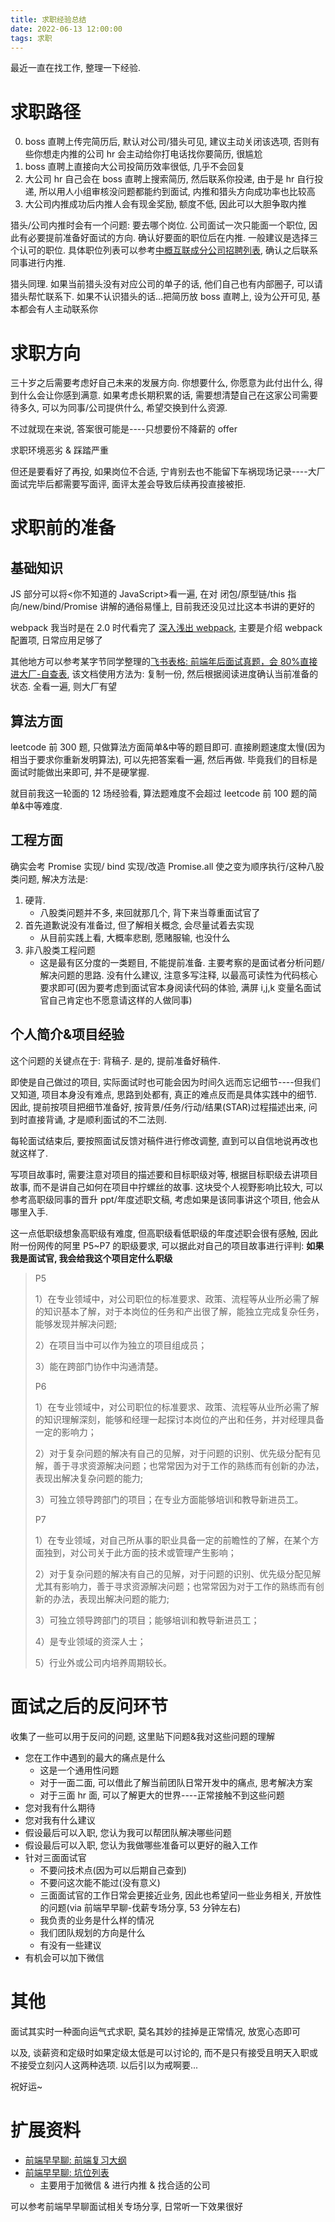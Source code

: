 ```yaml
---
title: 求职经验总结
date: 2022-06-13 12:00:00
tags: 求职
---
```


最近一直在找工作, 整理一下经验.

# 求职路径

0.  boss 直聘上传完简历后, 默认对公司/猎头可见, 建议主动关闭该选项, 否则有些你想走内推的公司 hr 会主动给你打电话找你要简历, 很尴尬
1.  boss 直聘上直接向大公司投简历效率很低, 几乎不会回复
2.  大公司 hr 自己会在 boss 直聘上搜索简历, 然后联系你投递, 由于是 hr 自行投递, 所以用人小组审核没问题都能约到面试, 内推和猎头方向成功率也比较高
3.  大公司内推成功后内推人会有现金奖励, 额度不低, 因此可以大胆争取内推

猎头/公司内推时会有一个问题: 要去哪个岗位. 公司面试一次只能面一个职位, 因此有必要提前准备好面试的方向. 确认好要面的职位后在内推. 一般建议是选择三个认可的职位. 具体职位列表可以参考[中概互联成分公司招聘列表](./%E5%8F%AF%E9%80%89%E5%85%AC%E5%8F%B8%E8%81%8C%E4%BD%8D%E8%A1%A8), 确认之后联系同事进行内推.

猎头同理. 如果当前猎头没有对应公司的单子的话, 他们自己也有内部圈子, 可以请猎头帮忙联系下. 如果不认识猎头的话...把简历放 boss 直聘上, 设为公开可见, 基本都会有人主动联系你

# 求职方向

三十岁之后需要考虑好自己未来的发展方向. 你想要什么, 你愿意为此付出什么, 得到什么会让你感到满意. 如果考虑长期积累的话, 需要想清楚自己在这家公司需要待多久, 可以为同事/公司提供什么, 希望交换到什么资源.

不过就现在来说, 答案很可能是----只想要份不降薪的 offer

求职环境恶劣 & 踩踏严重

但还是要看好了再投, 如果岗位不合适, 宁肯别去也不能留下车祸现场记录----大厂面试完毕后都需要写面评, 面评太差会导致后续再投直接被拒.

# 求职前的准备

## 基础知识

JS 部分可以将<你不知道的 JavaScript>看一遍, 在对 闭包/原型链/this 指向/new/bind/Promise 讲解的通俗易懂上, 目前我还没见过比这本书讲的更好的

webpack 我当时是在 2.0 时代看完了 [深入浅出 webpack](https://webpack.wuhaolin.cn/), 主要是介绍 webpack 配置项, 日常应用足够了

其他地方可以参考某字节同学整理的[飞书表格: 前端年后面试真题，会 80%直接进大厂-自查表](https://d5rnyj682z.feishu.cn/base/bascnemRcWAgsauzZ8nKtNvufec), 该文档使用方法为: 复制一份, 然后根据阅读进度确认当前准备的状态. 全看一遍, 则大厂有望

## 算法方面

leetcode 前 300 题, 只做算法方面简单&中等的题目即可. 直接刷题速度太慢(因为相当于要求你重新发明算法), 可以先把答案看一遍, 然后再做. 毕竟我们的目标是面试时能做出来即可, 并不是硬掌握.

就目前我这一轮面的 12 场经验看, 算法题难度不会超过 leetcode 前 100 题的简单&中等难度.

## 工程方面

确实会考 Promise 实现/ bind 实现/改造 Promise.all 使之变为顺序执行/这种八股类问题, 解决方法是:

1.  硬背.
    - 八股类问题并不多, 来回就那几个, 背下来当尊重面试官了
2.  首先道歉说没有准备过, 但了解相关概念, 会尽量试着去实现
    - 从目前实践上看, 大概率悲剧, 愿赌服输, 也没什么
3.  非八股类工程问题
    - 这是最有区分度的一类题目, 不能提前准备. 主要考察的是面试者分析问题/解决问题的思路. 没有什么建议, 注意多写注释, 以最高可读性为代码核心要求即可(因为要考虑到面试官本身阅读代码的体验, 满屏 i,j,k 变量名面试官自己肯定也不愿意请这样的人做同事)

## 个人简介&项目经验

这个问题的关键点在于: 背稿子. 是的, 提前准备好稿件.

即使是自己做过的项目, 实际面试时也可能会因为时间久远而忘记细节----但我们又知道, 项目本身没有难点, 思路到处都有, 真正的难点反而是具体实践中的细节. 因此, 提前按项目把细节准备好, 按背景/任务/行动/结果(STAR)过程描述出来, 问到时直接背诵, 才是顺利面试的不二法则.

每轮面试结束后, 要按照面试反馈对稿件进行修改调整, 直到可以自信地说再改也就这样了.

写项目故事时, 需要注意对项目的描述要和目标职级对等, 根据目标职级去讲项目故事, 而不是讲自己如何在项目中拧螺丝的故事. 这块受个人视野影响比较大, 可以参考高职级同事的晋升 ppt/年度述职文稿, 考虑如果是该同事讲这个项目, 他会从哪里入手.

这一点低职级想象高职级有难度, 但高职级看低职级的年度述职会很有感触, 因此附一份网传的阿里 P5~P7 的职级要求, 可以据此对自己的项目故事进行评判: **如果我是面试官, 我会给我这个项目定什么职级**

> P5
>
> 1）在专业领域中，对公司职位的标准要求、政策、流程等从业所必需了解的知识基本了解，对于本岗位的任务和产出很了解，能独立完成复杂任务，能够发现并解决问题;
>
> 2）在项目当中可以作为独立的项目组成员；
>
> 3）能在跨部门协作中沟通清楚。
>
> P6
>
> 1）在专业领域中，对公司职位的标准要求、政策、流程等从业所必需了解的知识理解深刻，能够和经理一起探讨本岗位的产出和任务，并对经理具备一定的影响力；
>
> 2）对于复杂问题的解决有自己的见解，对于问题的识别、优先级分配有见解，善于寻求资源解决问题；也常常因为对于工作的熟练而有创新的办法，表现出解决复杂问题的能力;
>
> 3）可独立领导跨部门的项目；在专业方面能够培训和教导新进员工。
>
> P7
>
> 1）在专业领域，对自己所从事的职业具备一定的前瞻性的了解，在某个方面独到，对公司关于此方面的技术或管理产生影响；
>
> 2）对于复杂问题的解决有自己的见解，对于问题的识别、优先级分配见解尤其有影响力，善于寻求资源解决问题；也常常因为对于工作的熟练而有创新的办法，表现出解决问题的能力;
>
> 3）可独立领导跨部门的项目；能够培训和教导新进员工；
>
> 4）是专业领域的资深人士；
>
> 5）行业外或公司内培养周期较长。

# 面试之后的反问环节

收集了一些可以用于反问的问题, 这里贴下问题&我对这些问题的理解

- 您在工作中遇到的最大的痛点是什么
  - 这是一个通用性问题
  - 对于一面二面, 可以借此了解当前团队日常开发中的痛点, 思考解决方案
  - 对于三面 hr 面, 可以了解更大的世界----正常接触不到这些问题
- 您对我有什么期待
- 您对我有什么建议
- 假设最后可以入职, 您认为我可以帮团队解决哪些问题
- 假设最后可以入职, 您认为我做哪些准备可以更好的融入工作
- 针对三面面试官
  - 不要问技术点(因为可以后期自己查到)
  - 不要问这次能不能过(没有意义)
  - 三面面试官的工作日常会更接近业务, 因此也希望问一些业务相关, 开放性的问题(via 前端早早聊-伐薪专场分享, 53 分钟左右)
  - 我负责的业务是什么样的情况
  - 我们团队规划的方向是什么
  - 有没有一些建议
- 有机会可以加下微信

# 其他

面试其实时一种面向运气式求职, 莫名其妙的挂掉是正常情况, 放宽心态即可

以及, 谈薪资和定级时如果定级太低是可以讨论的, 而不是只有接受且明天入职或不接受立刻闪人这两种选项. 以后引以为戒啊要...

祝好运~

# 扩展资料

- [前端早早聊: 前端复习大纲](https://www.yuque.com/zaotalk/interview/oewktn#o2ZZ)
- [前端早早聊: 坑位列表](https://www.yuque.com/zaotalk/team/2021-hc)
  - 主要用于加微信 & 进行内推 & 找合适的公司

可以参考前端早早聊面试相关专场分享, 日常听一下效果很好
